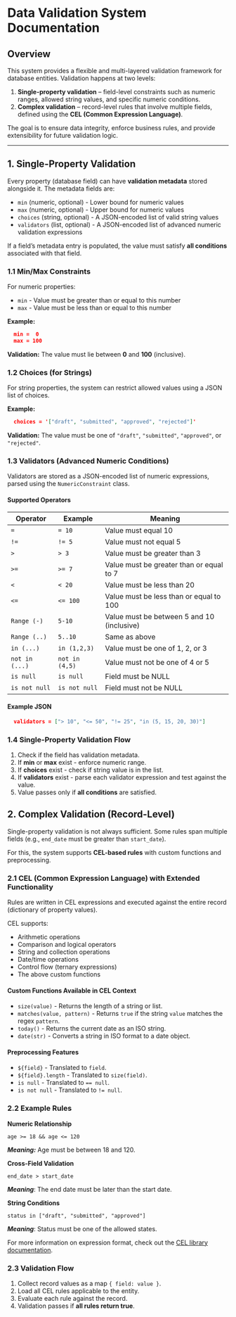 # Data Validation System Documentation

## Overview
This system provides a flexible and multi-layered validation framework for database entities.
Validation happens at two levels:

1. **Single-property validation** – field-level constraints such as numeric ranges, allowed string values, and specific numeric conditions.
2. **Complex validation** – record-level rules that involve multiple fields, defined using the **CEL (Common Expression Language)**.

The goal is to ensure data integrity, enforce business rules, and provide extensibility for future validation logic.

---

## 1. Single-Property Validation

Every property (database field) can have **validation metadata** stored alongside it. The metadata fields are:

- `min` (numeric, optional) - Lower bound for numeric values
- `max` (numeric, optional) - Upper bound for numeric values
- `choices` (string, optional) - A JSON-encoded list of valid string values
- `validators` (list, optional) - A JSON-encoded list of advanced numeric validation expressions

If a field’s metadata entry is populated, the value must satisfy **all conditions** associated with that field.

### 1.1 Min/Max Constraints
For numeric properties:

- `min` - Value must be greater than or equal to this number
- `max` - Value must be less than or equal to this number

**Example:**
```json
  min =  0
  max = 100
```
**Validation:**
The value must lie between **0** and **100** (inclusive).

### 1.2 Choices (for Strings)

For string properties, the system can restrict allowed values using a JSON list of choices.

**Example:**

```json
  choices = '["draft", "submitted", "approved", "rejected"]'
```
**Validation:**
The value must be one of `"draft"`, `"submitted"`, `"approved"`, or `"rejected"`.
### 1.3 Validators (Advanced Numeric Conditions)

Validators are stored as a JSON-encoded list of numeric expressions, parsed using the `NumericConstraint` class.

#### Supported Operators

| Operator      | Example        | Meaning                                   |
|---------------|----------------|-------------------------------------------|
| `=`           | `= 10`         | Value must equal 10                       |
| `!=`          | `!= 5`         | Value must not equal 5                    |
| `>`           | `> 3`          | Value must be greater than 3              |
| `>=`          | `>= 7`         | Value must be greater than or equal to 7  |
| `<`           | `< 20`         | Value must be less than 20                |
| `<=`          | `<= 100`       | Value must be less than or equal to 100   |
| `Range (-)`   | `5-10`         | Value must be between 5 and 10 (inclusive)|
| `Range (..)`  | `5..10`        | Same as above                             |
| `in (...)`    | `in (1,2,3)`   | Value must be one of 1, 2, or 3           |
| `not in (...)`| `not in (4,5)` | Value must not be one of 4 or 5           |
| `is null`     | `is null`      | Field must be NULL                        |
| `is not null` | `is not null`  | Field must not be NULL                    |

#### Example JSON

```json
  validators = ["> 10", "<= 50", "!= 25", "in (5, 15, 20, 30)"]
```
### 1.4 Single-Property Validation Flow

1. Check if the field has validation metadata.
2. If **min** or **max** exist - enforce numeric range.
3. If **choices** exist - check if string value is in the list.
4. If **validators** exist - parse each validator expression and test against the value.
5. Value passes only if **all conditions** are satisfied.
## 2. Complex Validation (Record-Level)

Single-property validation is not always sufficient. Some rules span multiple fields
(e.g., `end_date` must be greater than `start_date`).

For this, the system supports **CEL-based rules** with custom functions and preprocessing.

### 2.1 CEL (Common Expression Language) with Extended Functionality

Rules are written in CEL expressions and executed against the entire record (dictionary of property values).

CEL supports:

- Arithmetic operations
- Comparison and logical operators
- String and collection operations
- Date/time operations
- Control flow (ternary expressions)
- The above custom functions

#### Custom Functions Available in CEL Context

- `size(value)` - Returns the length of a string or list.
- `matches(value, pattern)` - Returns `true` if the string `value` matches the regex `pattern`.
- `today()` - Returns the current date as an ISO string.
- `date(str)` - Converts a string in ISO format to a date object.

#### Preprocessing Features

- `${field}` - Translated to `field`.
- `${field}.length` - Translated to `size(field)`.
- `is null` - Translated to `== null`.
- `is not null` - Translated to `!= null`.

### 2.2 Example Rules

**Numeric Relationship**

```cel
age >= 18 && age <= 120
```
***Meaning:*** Age must be between 18 and 120.

**Cross-Field Validation**

```cel
end_date > start_date
```
***Meaning***: The end date must be later than the start date.

**String Conditions**

```cel
status in ["draft", "submitted", "approved"]
```
***Meaning***: Status must be one of the allowed states.

For more information on expression format, check out the [CEL library documentation](https://python-common-expression-language.readthedocs.io/en/latest/tutorials/cel-language-basics/).

### 2.3 Validation Flow

1. Collect record values as a map `{ field: value }`.
2. Load all CEL rules applicable to the entity.
3. Evaluate each rule against the record.
4. Validation passes if **all rules return true**.